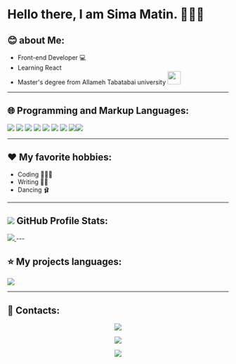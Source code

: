 # Hello there, I am Sima Matin. 🙋🏾‍♀️

## 😊 about Me:
- Front-end Developer 💻
- Learning React
- Master's degree from Allameh Tabatabai university <img src="https://github.com/simamatin/simamatin/blob/main/1636796188-atu-logo.jpg?raw=true" width="30px"/>
---

## 🌐 Programming and Markup Languages:

![](https://img.shields.io/badge/HTML5-E34F26?style=for-the-badge&logo=html5&logoColor=white) ![](https://img.shields.io/badge/CSS3-1572B6?style=for-the-badge&logo=css3&logoColor=white) ![](https://img.shields.io/badge/Sass-CC6699?style=for-the-badge&logo=sass&logoColor=white) ![](	https://img.shields.io/badge/Tailwind_CSS-38B2AC?style=for-the-badge&logo=tailwind-css&logoColor=white) ![](	https://img.shields.io/badge/Bootstrap-563D7C?style=for-the-badge&logo=bootstrap&logoColor=white) ![](https://img.shields.io/badge/GIT-E44C30?style=for-the-badge&logo=git&logoColor=white) ![](	https://img.shields.io/badge/GitHub-100000?style=for-the-badge&logo=github&logoColor=white) ![](https://img.shields.io/badge/JavaScript-323330?style=for-the-badge&logo=javascript&logoColor=F7DF1E)![](https://img.shields.io/badge/npm-CB3837?style=for-the-badge&logo=npm&logoColor=white)

---

## ❤️ My favorite hobbies:
- Coding 👩🏾‍💻
- Writing ✍🏾
- Dancing 🩰
---

## <img src="https://github.com/simamatin/simamatin/blob/main/icons8-github-30.png?raw=true" /> GitHub Profile Stats:
<a href="https://github.com/simamatin">
<img src="https://github-readme-stats.vercel.app/api?username=simamatin&show_icons=true&theme=tokyonight" />
</a>
---

## ⭐ My projects languages:
<img src="https://github-readme-stats.vercel.app/api/top-langs/?username=simamatin" />

---

## 📧 Contacts:
<p align="center">
  <a href="https://simamatin.dev@gmail.com">
  <img src="https://img.shields.io/badge/Email:-simamatin.dev@gmail.com-5c85cb?style=flat&logo=gmail">
  </a> 
</p>

<p align="center">
  <a href="https://instagram.com/simamatin/">
  <img src="https://img.shields.io/badge/Instagram-@simamatin-red?style=flat&logo=instagram">
  </a> 
</p>

<p align="center">
  <a href="https://t.me/Sima/">
  <img src="https://img.shields.io/badge/Telegram-@SimaMatin-blue?style=flat&logo=telegram">
  </a> 
</p>

